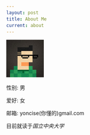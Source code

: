 ```yaml
---
layout: post
title: About Me
current: about
---
```

![Avatar](/blog/images/avatar.jpg)

性别: 男

爱好: 女

邮箱: yoncise(你懂的)gmail.com

目前就读于*国立中央大学*

